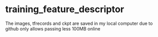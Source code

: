 # training_feature_descriptor

The images, tfrecords and ckpt are saved in my local computer due to github only allows passing less 100MB online
